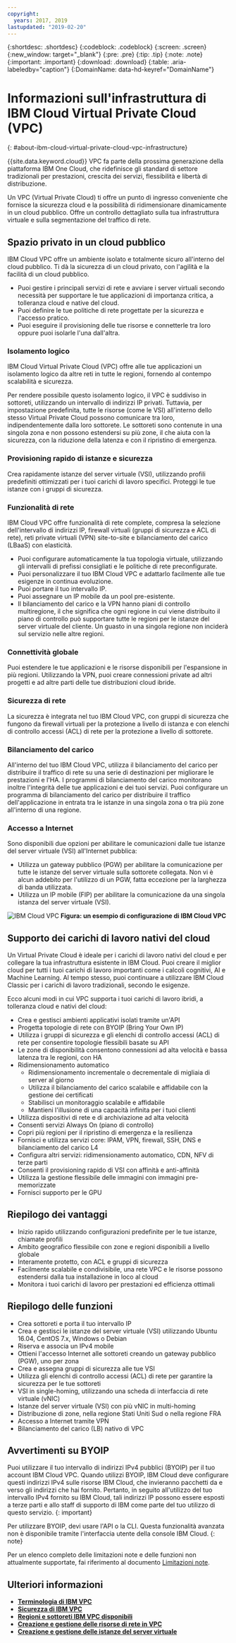 ```yaml
---
copyright:
  years: 2017, 2019
lastupdated: "2019-02-20"
---
```


{:shortdesc: .shortdesc}
{:codeblock: .codeblock}
{:screen: .screen}
{:new_window: target="_blank"}
{:pre: .pre}
{:tip: .tip}
{:note: .note}
{:important: .important}
{:download: .download}
{:table: .aria-labeledby="caption"}
{:DomainName: data-hd-keyref="DomainName"}

# Informazioni sull'infrastruttura di IBM Cloud Virtual Private Cloud (VPC)
{: #about-ibm-cloud-virtual-private-cloud-vpc-infrastructure}

{{site.data.keyword.cloud}} VPC fa parte della prossima generazione della piattaforma IBM One Cloud, che ridefinisce gli standard di settore tradizionali per prestazioni, crescita dei servizi, flessibilità e libertà di distribuzione.

Un VPC (Virtual Private Cloud) ti offre un punto di ingresso conveniente che fornisce la sicurezza cloud e la possibilità di ridimensionare dinamicamente in un cloud pubblico. Offre un controllo dettagliato sulla tua infrastruttura virtuale e sulla segmentazione del traffico di rete.

## Spazio privato in un cloud pubblico
IBM Cloud VPC offre un ambiente isolato e totalmente sicuro all'interno del cloud pubblico. Ti dà la sicurezza di un cloud privato, con l'agilità e la facilità di un cloud pubblico.

 * Puoi gestire i principali servizi di rete e avviare i server virtuali secondo necessità per supportare le tue applicazioni di importanza critica, a tolleranza cloud e native del cloud.
 * Puoi definire le tue politiche di rete progettate per la sicurezza e l'accesso pratico.
 * Puoi eseguire il provisioning delle tue risorse e connetterle tra loro oppure puoi isolarle l'una dall'altra.

### Isolamento logico
IBM Cloud Virtual Private Cloud (VPC) offre alle tue applicazioni un isolamento logico da altre reti in tutte le regioni, fornendo al contempo scalabilità e sicurezza.

Per rendere possibile questo isolamento logico, il VPC è suddiviso in sottoreti, utilizzando un intervallo di indirizzi IP privati. Tuttavia, per impostazione predefinita, tutte le risorse (come le VSI) all'interno dello stesso Virtual Private Cloud possono comunicare tra loro, indipendentemente dalla loro sottorete. Le sottoreti sono contenute in una singola zona e non possono estendersi su più zone, il che aiuta con la sicurezza, con la riduzione della latenza e con il ripristino di emergenza.

### Provisioning rapido di istanze e sicurezza

Crea rapidamente istanze del server virtuale (VSI), utilizzando profili predefiniti ottimizzati per i tuoi carichi di lavoro specifici. Proteggi le tue istanze con i gruppi di sicurezza.

### Funzionalità di rete
IBM Cloud VPC offre funzionalità di rete complete, compresa la selezione dell'intervallo di indirizzi IP, firewall virtuali (gruppi di sicurezza e ACL di rete), reti private virtuali (VPN) site-to-site e bilanciamento del carico (LBaaS) con elasticità.

 * Puoi configurare automaticamente la tua topologia virtuale, utilizzando gli intervalli di prefissi consigliati e le politiche di rete preconfigurate.
 * Puoi personalizzare il tuo IBM Cloud VPC e adattarlo facilmente alle tue esigenze in continua evoluzione.
 * Puoi portare il tuo intervallo IP.
 * Puoi assegnare un IP mobile da un pool pre-esistente.
 * Il bilanciamento del carico e la VPN hanno piani di controllo multiregione, il che significa che ogni regione in cui viene distribuito il piano di controllo può supportare tutte le regioni per le istanze del server virtuale del cliente. Un guasto in una singola regione non inciderà sul servizio nelle altre regioni.

### Connettività globale
Puoi estendere le tue applicazioni e le risorse disponibili per l'espansione in più regioni. Utilizzando la VPN, puoi creare connessioni private ad altri progetti e ad altre parti delle tue distribuzioni cloud ibride.

### Sicurezza di rete
La sicurezza è integrata nel tuo IBM Cloud VPC, con gruppi di sicurezza che fungono da firewall virtuali per la protezione a livello di istanza e con elenchi di controllo accessi (ACL) di rete per la protezione a livello di sottorete.

### Bilanciamento del carico
All'interno del tuo IBM Cloud VPC, utilizza il bilanciamento del carico per distribuire il traffico di rete su una serie di destinazioni per migliorare le prestazioni e l'HA. I programmi di bilanciamento del carico monitorano inoltre l'integrità delle tue applicazioni e dei tuoi servizi. Puoi configurare un programma di bilanciamento del carico per distribuire il traffico dell'applicazione in entrata tra le istanze in una singola zona o tra più zone all'interno di una regione.

### Accesso a Internet
Sono disponibili due opzioni per abilitare le comunicazioni dalle tue istanze del server virtuale (VSI) all'Internet pubblica:
* Utilizza un gateway pubblico (PGW) per abilitare la comunicazione per tutte le istanze del server virtuale sulla sottorete collegata. Non vi è alcun addebito per l'utilizzo di un PGW, fatta eccezione per la larghezza di banda utilizzata.
* Utilizza un IP mobile (FIP) per abilitare la comunicazione da una singola istanza del server virtuale (VSI).

![IBM Cloud VPC](images/vpc-experience.png)
**Figura: un esempio di configurazione di IBM Cloud VPC**

## Supporto dei carichi di lavoro nativi del cloud

Un Virtual Private Cloud è ideale per i carichi di lavoro nativi del cloud e per collegare la tua infrastruttura esistente in IBM Cloud. Puoi creare il miglior cloud per tutti i tuoi carichi di lavoro importanti come i calcoli cognitivi, AI e Machine Learning. Al tempo stesso, puoi continuare a utilizzare IBM Cloud Classic per i carichi di lavoro tradizionali, secondo le esigenze.

Ecco alcuni modi in cui VPC supporta i tuoi carichi di lavoro ibridi, a tolleranza cloud e nativi del cloud:

 * Crea e gestisci ambienti applicativi isolati tramite un'API
 * Progetta topologie di rete con BYOIP (Bring Your Own IP)
 * Utilizza i gruppi di sicurezza e gli elenchi di controllo accessi (ACL) di rete per consentire topologie flessibili basate su API
 * Le zone di disponibilità consentono connessioni ad alta velocità e bassa latenza tra le regioni, con HA
 * Ridimensionamento automatico
   * Ridimensionamento incrementale o decrementale di migliaia di server al giorno
   * Utilizza il bilanciamento del carico scalabile e affidabile con la gestione dei certificati
   * Stabilisci un monitoraggio scalabile e affidabile
   * Mantieni l'illusione di una capacità infinita per i tuoi clienti
 * Utilizza dispositivi di rete e di archiviazione ad alta velocità
 * Consenti servizi Always On (piano di controllo)
 * Copri più regioni per il ripristino di emergenza e la resilienza
 * Fornisci e utilizza servizi core: IPAM, VPN, firewall, SSH, DNS e bilanciamento del carico L4
 * Configura altri servizi: ridimensionamento automatico, CDN, NFV di terze parti
 * Consenti il provisioning rapido di VSI con affinità e anti-affinità
 * Utilizza la gestione flessibile delle immagini con immagini pre-memorizzate
 * Fornisci supporto per le GPU

## Riepilogo dei vantaggi

 * Inizio rapido utilizzando configurazioni predefinite per le tue istanze, chiamate profili
 * Ambito geografico flessibile con zone e regioni disponibili a livello globale
 * Interamente protetto, con ACL e gruppi di sicurezza
 * Facilmente scalabile e condivisibile, una rete VPC e le risorse possono estendersi dalla tua installazione in loco al cloud
 * Monitora i tuoi carichi di lavoro per prestazioni ed efficienza ottimali

## Riepilogo delle funzioni

  * Crea sottoreti e porta il tuo intervallo IP
  * Crea e gestisci le istanze del server virtuale (VSI) utilizzando Ubuntu 16.04, CentOS 7.x, Windows o Debian
  * Riserva e associa un IPv4 mobile
  * Ottieni l'accesso Internet alle sottoreti creando un gateway pubblico (PGW), uno per zona
  * Crea e assegna gruppi di sicurezza alle tue VSI
  * Utilizza gli elenchi di controllo accessi (ACL) di rete per garantire la sicurezza per le tue sottoreti
  * VSI in single-homing, utilizzando una scheda di interfaccia di rete virtuale (vNIC)
  * Istanze del server virtuale (VSI) con più vNIC in multi-homing
  * Distribuzione di zone, nella regione Stati Uniti Sud o nella regione FRA
  * Accesso a Internet tramite VPN
  * Bilanciamento del carico (LB) nativo di VPC

## Avvertimenti su BYOIP

Puoi utilizzare il tuo intervallo di indirizzi IPv4 pubblici (BYOIP) per il tuo account IBM Cloud VPC. Quando utilizzi BYOIP, IBM Cloud deve configurare questi indirizzi IPv4 sulle risorse IBM Cloud, che invieranno pacchetti da e verso gli indirizzi che hai fornito. Pertanto, in seguito all'utilizzo del tuo intervallo IPv4 fornito su IBM Cloud, tali indirizzi IP possono essere esposti a terze parti e allo staff di supporto di IBM come parte del tuo utilizzo di questo servizio.
{: important}

Per utilizzare BYOIP, devi usare l'API o la CLI. Questa funzionalità avanzata non è disponibile tramite l'interfaccia utente della console IBM Cloud.
{: note}

Per un elenco completo delle limitazioni note e delle funzioni non attualmente supportate, fai riferimento al documento [Limitazioni note](/docs/infrastructure/vpc?topic=vpc-known-limitations).

## Ulteriori informazioni

* [**Terminologia di IBM VPC**](/docs/infrastructure/vpc?topic=vpc-vpc-glossary)
* [**Sicurezza di IBM VPC**](https://{DomainName}/docs/infrastructure/vpc-network?topic=vpc-network-security-in-your-ibm-cloud-vpc#security-in-your-ibm-cloud-vpc)
* [**Regioni e sottoreti IBM VPC disponibili**](https://{DomainName}/docs/infrastructure/vpc-network?topic=vpc-network-working-with-ip-address-ranges-address-prefixes-regions-and-subnets)
* [**Creazione e gestione delle risorse di rete in VPC**](/docs/infrastructure/vpc?topic=vpc-creating-and-managing-network-resources-in-vpc)
* [**Creazione e gestione delle istanze del server virtuale**](/docs/infrastructure/vpc?topic=vpc-creating-and-managing-virtual-server-instances)
